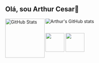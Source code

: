 ## Olá, sou Arthur Cesar👋

![Arthur's GitHub stats](https://github-readme-stats.vercel.app/api?username=ArthurCesar-bit&hide=contribs,prs_icons=true&theme=dark) 
<img 
      align="left" 
      alt="GitHub Stats" 
      height="125" 
      src="https://github-readme-stats.vercel.app/api/top-langs/?username=ArthurCesar-bit&theme=dark&layout=compact&custom_title=Codes" 
  />
##
##

<img src="https://cdn.jsdelivr.net/gh/devicons/devicon@latest/icons/python/python-original.svg" height="60" width="60"/> <img src="https://cdn.jsdelivr.net/gh/devicons/devicon@latest/icons/java/java-original.svg" height="60" width="60"/>
